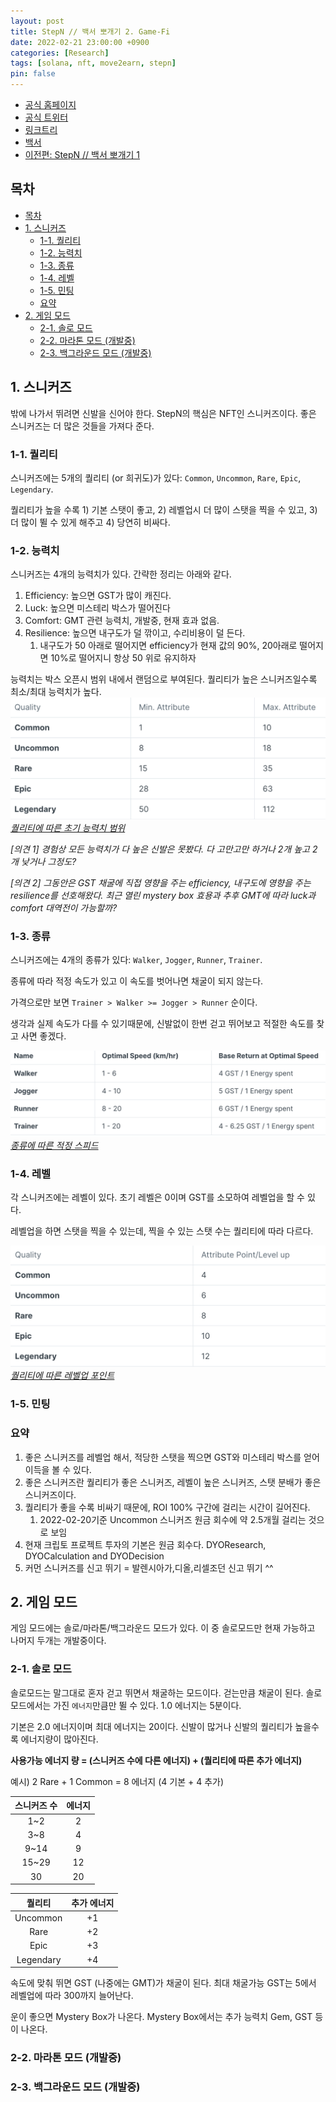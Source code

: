 ```yaml
---
layout: post
title: StepN // 백서 뽀개기 2. Game-Fi
date: 2022-02-21 23:00:00 +0900
categories: [Research]
tags: [solana, nft, move2earn, stepn]
pin: false
---
```


- [공식 홈페이지](https://stepn.com/)
- [공식 트위터](https://twitter.com/Stepnofficial)
- [링크트리](https://linktr.ee/stepnofficial)
- [백서](https://whitepaper.stepn.com/)
- [이전편: StepN // 백서 뽀개기 1](/posts/stepn-whitepaper-1/)

## 목차
- [목차](#목차)
- [1. 스니커즈](#1-스니커즈)
  - [1-1. 퀄리티](#1-1-퀄리티)
  - [1-2. 능력치](#1-2-능력치)
  - [1-3. 종류](#1-3-종류)
  - [1-4. 레벨](#1-4-레벨)
  - [1-5. 민팅](#1-5-민팅)
  - [요약](#요약)
- [2. 게임 모드](#2-게임-모드)
  - [2-1. 솔로 모드](#2-1-솔로-모드)
  - [2-2. 마라톤 모드 (개발중)](#2-2-마라톤-모드-개발중)
  - [2-3. 백그라운드 모드 (개발중)](#2-3-백그라운드-모드-개발중)

## 1. 스니커즈
밖에 나가서 뛰려면 신발을 신어야 한다. StepN의 핵심은 NFT인 스니커즈이다. 좋은 스니커즈는 더 많은 것들을 가져다 준다. 

### 1-1. 퀄리티
스니커즈에는 5개의 퀄리티 (or 희귀도)가 있다: `Common`, `Uncommon`, `Rare`, `Epic`, `Legendary`.

퀄리티가 높을 수록 1) 기본 스탯이 좋고, 2) 레벨업시 더 많이 스탯을 찍을 수 있고, 3) 더 많이 뛸 수 있게 해주고 4) 당연히 비싸다.

### 1-2. 능력치
스니커즈는 4개의 능력치가 있다. 간략한 정리는 아래와 같다.
1. Efficiency: 높으면 GST가 많이 캐진다.
2. Luck: 높으면 미스테리 박스가 떨어진다
3. Comfort: GMT 관련 능력치, 개발중, 현재 효과 없음.
4. Resilience: 높으면 내구도가 덜 깎이고, 수리비용이 덜 든다.
   1. 내구도가 50 아래로 떨어지면 efficiency가 현재 값의 90%, 20아래로 떨어지면 10%로 떨어지니 항상 50 위로 유지하자

능력치는 박스 오픈시 범위 내에서 랜덤으로 부여된다. 퀄리티가 높은 스니커즈일수록 최소/최대 능력치가 높다. 
![퀄리티에 따른 초기 능력치 범위](/assets/img/stepn/quality_max_attr.png)
*[퀄리티에 따른 초기 능력치 범위](https://whitepaper.stepn.com/game-fi-elements/sneakers)*

*[의견 1] 경험상 모든 능력치가 다 높은 신발은 못봤다. 다 고만고만 하거나 2개 높고 2개 낮거나 그정도?*

*[의견 2] 그동안은 GST 채굴에 직접 영향을 주는 efficiency, 내구도에 영향을 주는 resilience를 선호해왔다. 최근 열린 mystery box 효용과 추후 GMT에 따라 luck과 comfort 대역전이 가능할까?*

### 1-3. 종류
스니커즈에는 4개의 종류가 있다: `Walker`, `Jogger`, `Runner`, `Trainer`.

종류에 따라 적정 속도가 있고 이 속도를 벗어나면 채굴이 되지 않는다.

가격으로만 보면 `Trainer > Walker >= Jogger > Runner` 순이다.

생각과 실제 속도가 다를 수 있기때문에, 신발없이 한번 걷고 뛰어보고 적절한 속도를 찾고 사면 좋겠다.

![종류에 따른 적정 스피드](/assets/img/stepn/type_speed.png)
*[종류에 따른 적정 스피드](https://whitepaper.stepn.com/game-fi-elements/sneakers)*

### 1-4. 레벨
각 스니커즈에는 레벨이 있다. 초기 레벨은 0이며 GST를 소모하여 레벨업을 할 수 있다. 

레벨업을 하면 스탯을 찍을 수 있는데, 찍을 수 있는 스탯 수는 퀄리티에 따라 다르다.

![퀄리티에 따른 레벨업 포인트](/assets/img/stepn/quality_level_point.png)
*[퀄리티에 따른 레벨업 포인트](https://whitepaper.stepn.com/game-fi-elements/sneakers)*

### 1-5. 민팅

### 요약
1. 좋은 스니커즈를 레벨업 해서, 적당한 스탯을 찍으면 GST와 미스테리 박스를 얻어 이득을 볼 수 있다.
2. 좋은 스니커즈란 퀄리티가 좋은 스니커즈, 레벨이 높은 스니커즈, 스탯 분배가 좋은 스니커즈이다.
3. 퀄리티가 좋을 수록 비싸기 때문에, ROI 100% 구간에 걸리는 시간이 길어진다.
   1. 2022-02-20기준 Uncommon 스니커즈 원금 회수에 약 2.5개월 걸리는 것으로 보임
4. 현재 크립토 프로젝트 투자의 기본은 원금 회수다. DYOResearch, DYOCalculation and DYODecision
5. 커먼 스니커즈를 신고 뛰기 = 발렌시아가,디올,리셀조던 신고 뛰기 ^^

## 2. 게임 모드
게임 모드에는 솔로/마라톤/백그라운드 모드가 있다. 이 중 솔로모드만 현재 가능하고 나머지 두개는 개발중이다. 
### 2-1. 솔로 모드
솔로모드는 말그대로 혼자 걷고 뛰면서 채굴하는 모드이다. 걷는만큼 채굴이 된다.
솔로모드에서는 가진 `에너지`만큼만 뛸 수 있다. 1.0 에너지는 5분이다.

기본은 2.0 에너지이며 최대 에너지는 20이다.
신발이 많거나 신발의 퀄리티가 높을수록 에너지량이 많아진다.

**사용가능 에너지 량 = (스니커즈 수에 다른 에너지) + (퀄리티에 따른 추가 에너지)**

예시) 2 Rare  + 1 Common = 8 에너지 (4 기본 + 4 추가)

| 스니커즈 수 	| 에너지 	|
|:--------:	|:------:	|
|    1~2    	|    2   	|
|    3~8    	|    4   	|
|    9~14   	|    9   	|
|    15~29   	|   12   	|
|    30    	|   20   	|

| 퀄리티 	| 추가 에너지 	|
|:--------:	|:------:	|
|    Uncommon    	|    +1   	|
|    Rare    	|    +2   	|
|    Epic   	|    +3   	|
|    Legendary   	|   +4   	|

속도에 맞춰 뛰면 GST (나중에는 GMT)가 채굴이 된다.
최대 채굴가능 GST는 5에서 레벨업에 따라 300까지 늘어난다.

운이 좋으면 Mystery Box가 나온다.
Mystery Box에서는 추가 능력치 Gem, GST 등이 나온다.

### 2-2. 마라톤 모드 (개발중)
### 2-3. 백그라운드 모드 (개발중)